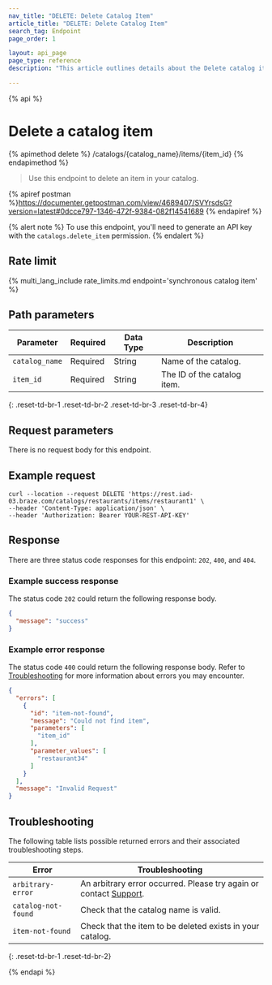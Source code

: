 ```yaml
---
nav_title: "DELETE: Delete Catalog Item"
article_title: "DELETE: Delete Catalog Item"
search_tag: Endpoint
page_order: 1

layout: api_page
page_type: reference
description: "This article outlines details about the Delete catalog item Braze endpoint."

---
```

{% api %}
# Delete a catalog item
{% apimethod delete %}
/catalogs/{catalog_name}/items/{item_id}
{% endapimethod %}

> Use this endpoint to delete an item in your catalog. 

{% apiref postman %}https://documenter.getpostman.com/view/4689407/SVYrsdsG?version=latest#0dcce797-1346-472f-9384-082f14541689 {% endapiref %}

{% alert note %}
To use this endpoint, you'll need to generate an API key with the `catalogs.delete_item` permission.
{% endalert %}

## Rate limit

{% multi_lang_include rate_limits.md endpoint='synchronous catalog item' %}

## Path parameters

| Parameter | Required | Data Type | Description |
|---|---|---|---|
| `catalog_name` | Required | String | Name of the catalog. |
| `item_id` | Required | String | The ID of the catalog item. |
{: .reset-td-br-1 .reset-td-br-2 .reset-td-br-3 .reset-td-br-4}

## Request parameters

There is no request body for this endpoint.

## Example request

```
curl --location --request DELETE 'https://rest.iad-03.braze.com/catalogs/restaurants/items/restaurant1' \
--header 'Content-Type: application/json' \
--header 'Authorization: Bearer YOUR-REST-API-KEY'
```

## Response

There are three status code responses for this endpoint: `202`, `400`, and `404`.

### Example success response

The status code `202` could return the following response body.

```json
{
  "message": "success"
}
```

### Example error response

The status code `400` could return the following response body. Refer to [Troubleshooting](#troubleshooting) for more information about errors you may encounter.

```json
{
  "errors": [
    {
      "id": "item-not-found",
      "message": "Could not find item",
      "parameters": [
        "item_id"
      ],
      "parameter_values": [
        "restaurant34"
      ]
    }
  ],
  "message": "Invalid Request"
}
```

## Troubleshooting

The following table lists possible returned errors and their associated troubleshooting steps.

| Error | Troubleshooting |
| --- | --- |
| `arbitrary-error` | An arbitrary error occurred. Please try again or contact [Support]({{site.baseurl}}/support_contact/). |
| `catalog-not-found` | Check that the catalog name is valid. |
| `item-not-found` | Check that the item to be deleted exists in your catalog. |
{: .reset-td-br-1 .reset-td-br-2}

{% endapi %}
